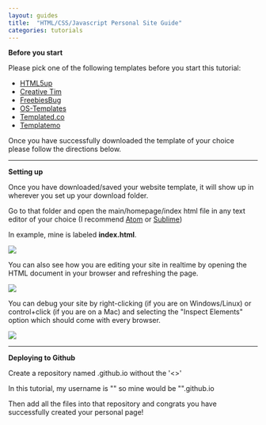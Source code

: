```yaml
---
layout: guides
title:  "HTML/CSS/Javascript Personal Site Guide"
categories: tutorials
---
```

**Before you start**

Please pick one of the following templates before you start this tutorial:

  * [HTML5up](https://html5up.net) <i class="fa fa-star"></i><i class="fa fa-star"></i>
  * [Creative Tim](https://www.creative-tim.com) <i class="fa fa-star"></i>
  * [FreebiesBug](https://freebiesbug.com/code-stuff/html-website-templates/)
  * [OS-Templates](http://www.os-templates.com/free-website-templates?start=27)
  * [Templated.co](https://templated.co)
  * [Templatemo](http://www.templatemo.com/page/1)

Once you have successfully downloaded the template of your choice please follow the directions below.

----

**Setting up**

Once you have downloaded/saved your website template, it will show up in wherever you set up your download folder.

Go to that folder and open the main/homepage/index html file in any text editor of your choice (I recommend <a href="https://atom.io">Atom</a> or <a href="https://www.sublimetext.com">Sublime</a>)

In example, mine is labeled **index.html**.

<img src="https://imgur.com/Yo1ei7h.gif"/>

You can also see how you are editing your site in realtime by opening the HTML document in your browser and refreshing the page.

<img src="https://i.imgur.com/p6ogpho.gif">

You can debug your site by right-clicking (if you are on Windows/Linux) or control+click (if you are on a Mac) and selecting the "Inspect Elements" option which should come with every browser.

<img src="https://i.imgur.com/kTnxLWn.gif">

----

**Deploying to Github**

Create a repository named <insertGithubUserNameHere>.github.io without the '<>'

In this tutorial, my username is "" so mine would be "".github.io

Then add all the files into that repository and congrats you have successfully created your personal page!
